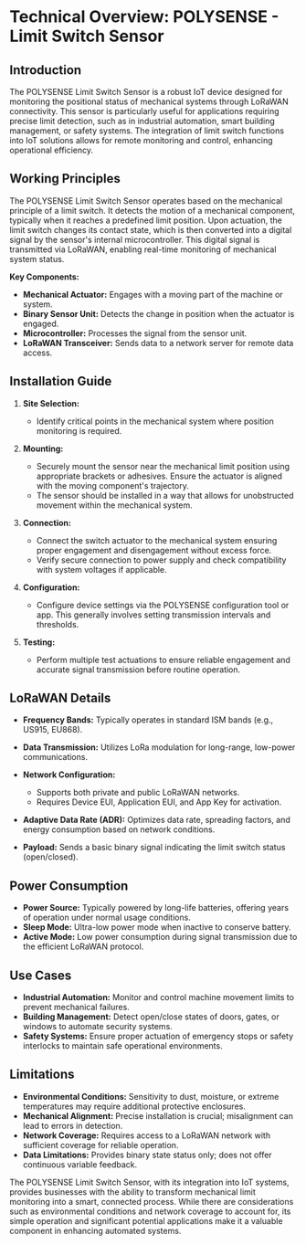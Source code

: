 # Technical Overview: POLYSENSE - Limit Switch Sensor

## Introduction
The POLYSENSE Limit Switch Sensor is a robust IoT device designed for monitoring the positional status of mechanical systems through LoRaWAN connectivity. This sensor is particularly useful for applications requiring precise limit detection, such as in industrial automation, smart building management, or safety systems. The integration of limit switch functions into IoT solutions allows for remote monitoring and control, enhancing operational efficiency.

## Working Principles
The POLYSENSE Limit Switch Sensor operates based on the mechanical principle of a limit switch. It detects the motion of a mechanical component, typically when it reaches a predefined limit position. Upon actuation, the limit switch changes its contact state, which is then converted into a digital signal by the sensor's internal microcontroller. This digital signal is transmitted via LoRaWAN, enabling real-time monitoring of mechanical system status.

**Key Components:**
- **Mechanical Actuator:** Engages with a moving part of the machine or system.
- **Binary Sensor Unit:** Detects the change in position when the actuator is engaged.
- **Microcontroller:** Processes the signal from the sensor unit.
- **LoRaWAN Transceiver:** Sends data to a network server for remote data access.

## Installation Guide

1. **Site Selection:**
   - Identify critical points in the mechanical system where position monitoring is required.
   
2. **Mounting:**
   - Securely mount the sensor near the mechanical limit position using appropriate brackets or adhesives. Ensure the actuator is aligned with the moving component's trajectory.
   - The sensor should be installed in a way that allows for unobstructed movement within the mechanical system.

3. **Connection:**
   - Connect the switch actuator to the mechanical system ensuring proper engagement and disengagement without excess force.
   - Verify secure connection to power supply and check compatibility with system voltages if applicable.

4. **Configuration:**
   - Configure device settings via the POLYSENSE configuration tool or app. This generally involves setting transmission intervals and thresholds.

5. **Testing:**
   - Perform multiple test actuations to ensure reliable engagement and accurate signal transmission before routine operation.

## LoRaWAN Details

- **Frequency Bands:** Typically operates in standard ISM bands (e.g., US915, EU868).
- **Data Transmission:** Utilizes LoRa modulation for long-range, low-power communications.
- **Network Configuration:**
  - Supports both private and public LoRaWAN networks.
  - Requires Device EUI, Application EUI, and App Key for activation.

- **Adaptive Data Rate (ADR):** Optimizes data rate, spreading factors, and energy consumption based on network conditions.
- **Payload:** Sends a basic binary signal indicating the limit switch status (open/closed).

## Power Consumption

- **Power Source:** Typically powered by long-life batteries, offering years of operation under normal usage conditions.
- **Sleep Mode:** Ultra-low power mode when inactive to conserve battery.
- **Active Mode:** Low power consumption during signal transmission due to the efficient LoRaWAN protocol.

## Use Cases

- **Industrial Automation:** Monitor and control machine movement limits to prevent mechanical failures.
- **Building Management:** Detect open/close states of doors, gates, or windows to automate security systems.
- **Safety Systems:** Ensure proper actuation of emergency stops or safety interlocks to maintain safe operational environments.

## Limitations

- **Environmental Conditions:** Sensitivity to dust, moisture, or extreme temperatures may require additional protective enclosures.
- **Mechanical Alignment:** Precise installation is crucial; misalignment can lead to errors in detection.
- **Network Coverage:** Requires access to a LoRaWAN network with sufficient coverage for reliable operation.
- **Data Limitations:** Provides binary state status only; does not offer continuous variable feedback.

The POLYSENSE Limit Switch Sensor, with its integration into IoT systems, provides businesses with the ability to transform mechanical limit monitoring into a smart, connected process. While there are considerations such as environmental conditions and network coverage to account for, its simple operation and significant potential applications make it a valuable component in enhancing automated systems.